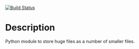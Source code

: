 [![Build Status](https://travis-ci.org/oneup40/chunkfile.svg?branch=oneup40%2Fwip)](https://travis-ci.org/oneup40/chunkfile)

Description
===========

Python module to store huge files as a number of smaller files.
